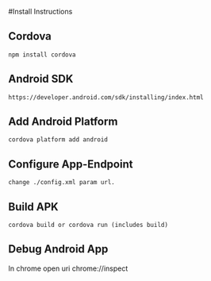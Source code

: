 #Install Instructions
## Cordova
	npm install cordova
## Android SDK
	https://developer.android.com/sdk/installing/index.html

## Add Android Platform
	cordova platform add android
## Configure App-Endpoint
	change ./config.xml param url.
## Build APK
	cordova build or cordova run (includes build)

## Debug Android App
In chrome open uri
	chrome://inspect
	
